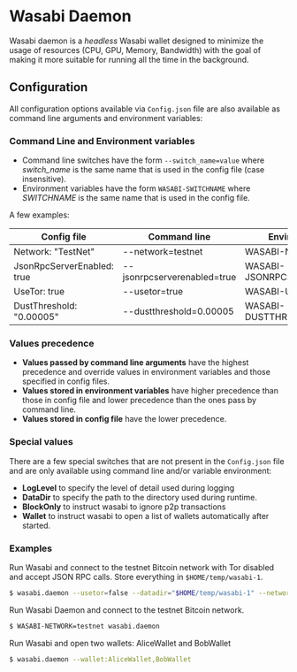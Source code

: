 Wasabi Daemon
=============

Wasabi daemon is a _headless_ Wasabi wallet designed to minimize the usage of resources (CPU, GPU, Memory, Bandwidth) with the goal of
making it more suitable for running all the time in the background.

## Configuration

All configuration options available via `Config.json` file are also available as command line arguments and environment variables:

### Command Line and Environment variables

* Command line switches have the form `--switch_name=value` where _switch_name_ is the same name that is used in the config file (case insensitive).
* Environment variables have the form `WASABI-SWITCHNAME` where _SWITCHNAME_ is the same name that is used in the config file.

A few examples:

| Config file | Command line | Environment variable |
|-------------|--------------|----------------------|
| Network: "TestNet" | --network=testnet | WASABI-NETWORK=testnet |
| JsonRpcServerEnabled: true| --jsonrpcserverenabled=true | WASABI-JSONRPCSERVERENABLED=true |
| UseTor: true | --usetor=true | WASABI-USETOR=true |
| DustThreshold: "0.00005" | --dustthreshold=0.00005 | WASABI-DUSTTHRESHOLD=0.00005 |

### Values precedence

* **Values passed by command line arguments** have the highest precedence and override values in environment variables and those specified in config files.
* **Values stored in environment variables** have higher precedence than those in config file and lower precedence than the ones pass by command line.
* **Values stored in config file** have the lower precedence.

### Special values

There are a few special switches that are not present in the `Config.json` file and are only available using command line and/or variable environment:

* **LogLevel** to specify the level of detail used during logging
* **DataDir** to specify the path to the directory used during runtime.
* **BlockOnly** to instruct wasabi to ignore p2p transactions
* **Wallet** to instruct wasabi to open a list of wallets automatically after started.

### Examples

Run Wasabi and connect to the testnet Bitcoin network with Tor disabled and accept JSON RPC calls. Store everything in `$HOME/temp/wasabi-1`.

```bash
$ wasabi.daemon --usetor=false --datadir="$HOME/temp/wasabi-1" --network=testnet --jsonrpcserverenabled=true --blockonly=true
```

Run Wasabi Daemon and connect to the testnet Bitcoin network.

```bash
$ WASABI-NETWORK=testnet wasabi.daemon
```

Run Wasabi and open two wallets: AliceWallet and BobWallet

```bash
$ wasabi.daemon --wallet:AliceWallet,BobWallet
```
